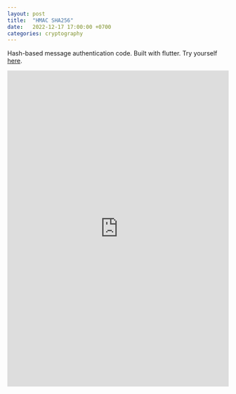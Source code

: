 ```yaml
---
layout: post
title:  "HMAC SHA256"
date:   2022-12-17 17:00:00 +0700
categories: cryptography
---
```

Hash-based message authentication code. Built with flutter. Try yourself [here][links].

[links]: https://stonear.github.io/hmac_sha256/

<iframe src="https://stonear.github.io/hmac_sha256/" width="100%" height="720px" frameborder="0"></iframe>